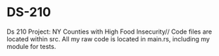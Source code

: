 # DS-210
Ds 210 Project: NY Counties with High Food Insecurity//
Code files are located within src. All my raw code is located in main.rs, including my module for tests. 
